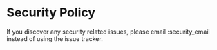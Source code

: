# Security Policy

If you discover any security related issues, please email :security_email instead of using the issue tracker.
